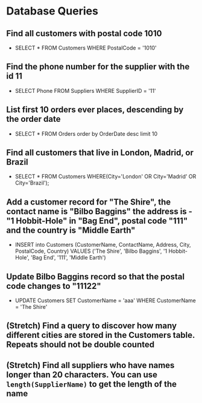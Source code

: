 # Database Queries

## Find all customers with postal code 1010
- SELECT * FROM Customers WHERE PostalCode = '1010'

## Find the phone number for the supplier with the id 11
- SELECT Phone FROM Suppliers WHERE SupplierID = '11'

## List first 10 orders ever places, descending by the order date
- SELECT * FROM Orders order by OrderDate desc limit 10

## Find all customers that live in London, Madrid, or Brazil
- SELECT * FROM Customers WHERE(City='London' OR City='Madrid' OR City='Brazil'); 

## Add a customer record for "The Shire", the contact name is "Bilbo Baggins" the address is -"1 Hobbit-Hole" in "Bag End", postal code "111" and the country is "Middle Earth"
- INSERT into Customers (CustomerName, ContactName, Address, City, PostalCode, Country)
VALUES ('The Shire', 'Bilbo Baggins', '1 Hobbit-Hole', 'Bag End', '111', 'Middle Earth')


## Update Bilbo Baggins record so that the postal code changes to "11122"
- UPDATE Customers 
SET CustomerName = 'aaa'
WHERE CustomerName = 'The Shire'


## (Stretch) Find a query to discover how many different cities are stored in the Customers table. Repeats should not be double counted

## (Stretch) Find all suppliers who have names longer than 20 characters. You can use `length(SupplierName)` to get the length of the name
